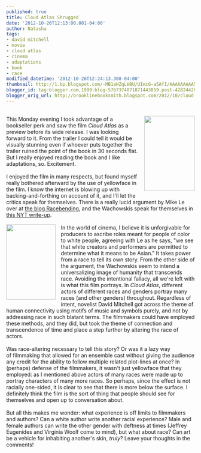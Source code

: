 ```yaml
---
published: true
title: Cloud Atlas Shrugged
date: '2012-10-26T12:13:00.001-04:00'
author: Natasha
tags:
- david mitchell
- movie
- cloud atlas
- cinema
- adaptations
- book
- race
modified_datetime: '2012-10-26T12:24:13.308-04:00'
thumbnail: http://1.bp.blogspot.com/-MB1aHZqLHBU/UImcG-a5AfI/AAAAAAAAA54/X92VmkEJbxQ/s72-c/Cloud_Atlas_Poster.jpg
blogger_id: tag:blogger.com,1999:blog-5767374071871443859.post-4282442685910967708
blogger_orig_url: http://brooklinebooksmith.blogspot.com/2012/10/cloud-atlas-shrugged.html
---
```


<a href="http://1.bp.blogspot.com/-MB1aHZqLHBU/UImcG-a5AfI/AAAAAAAAA54/X92VmkEJbxQ/s1600/Cloud_Atlas_Poster.jpg" imageanchor="1" style="clear: right; float: right; margin-bottom: 1em; margin-left: 1em;"></a><br /><a href="http://1.bp.blogspot.com/-MB1aHZqLHBU/UImcG-a5AfI/AAAAAAAAA54/X92VmkEJbxQ/s1600/Cloud_Atlas_Poster.jpg" imageanchor="1" style="clear: right; float: right; margin-bottom: 1em; margin-left: 1em;"><img border="0" height="200" src="http://1.bp.blogspot.com/-MB1aHZqLHBU/UImcG-a5AfI/AAAAAAAAA54/X92VmkEJbxQ/s200/Cloud_Atlas_Poster.jpg" width="135" /></a>This Monday evening I took advantage of a bookseller perk and saw the film <i>Cloud Atlas</i> as a preview before its wide release. I was looking forward to it. From the trailer I could tell it would be visually stunning even if whoever puts together the trailer ruined the point of the book in 30 seconds flat. But I really enjoyed reading the book and I like adaptations, so. Excitement.<br /><br />I enjoyed the film in many respects, but found myself really bothered afterward by the use of yellowface in the film. I know the internet is blowing up with backing-and-forthing on account of it, and I'll let the critics speak for themselves. There is a really lucid argument by Mike Le over at <a href="http://www.racebending.com/v4/blog/cloud-atlas-conversation-yellowface-prejudice-artistic-license/">the blog Racebending</a>, and the Wachowskis speak for themselves in<a href="http://movies.nytimes.com/2012/10/26/movies/cloud-atlas-from-lana-and-andy-wachowski-and-tom-tykwer.html?_r=0"> this NYT write-up</a>.<br /><br /><a href="http://3.bp.blogspot.com/-bg_1_lxHwJY/UImcHTEe7eI/AAAAAAAAA6A/ptrlOOleFCg/s1600/Cloud+Atlas+-+A+Novel.jpg" imageanchor="1" style="clear: left; float: left; margin-bottom: 1em; margin-right: 1em;"><img border="0" height="200" src="http://3.bp.blogspot.com/-bg_1_lxHwJY/UImcHTEe7eI/AAAAAAAAA6A/ptrlOOleFCg/s200/Cloud+Atlas+-+A+Novel.jpg" width="132" /></a>In the world of cinema, I believe it is unforgivable for producers to ascribe roles meant for people of color to white people, agreeing with Le as he says, "we see that white creators and performers are permitted to determine what it means to be Asian." It takes power from a race to tell its own story. From the other side of the argument, the Wachowskis seem to intend a universalizing image of humanity that transcends race. Avoiding the intentional fallacy, all we're left with is what this film portrays. In <i>Cloud Atlas</i>, different actors of different races and genders portray many races (and other genders) throughout. Regardless of intent, novelist David Mitchell got across the theme of human connectivity using motifs of music and symbols purely, and not by addressing race in such blatant terms. The filmmakers could have employed these methods, and they did, but took the theme of connection and transcendence of time and place a step further by altering the race of actors.<br /><br />Was race-altering necessary to tell this story? Or was it a lazy way of&nbsp;filmmaking&nbsp;that allowed for an ensemble cast without giving the audience any credit for the ability to follow multiple related&nbsp;plot-lines&nbsp;at once? In (perhaps) defense of the filmmakers, it wasn't just yellowface that they employed: as I mentioned above actors of many races were made up to portray characters of many more races. So perhaps, since the effect is not racially one-sided, it is clear to see that there is more below the surface. I definitely think the film is the sort of thing that people should see for themselves and open up to conversation about.<br /><br />But all this makes me wonder: what experience is off limits to filmmakers and authors? Can a white author write another racial experience? Male and female authors can write the other gender with deftness at times (Jeffrey Eugenides and Virginia Woolf come to mind), but what about race? Can art be a vehicle for inhabiting another's skin, <i>truly</i>? Leave your thoughts in the comments!